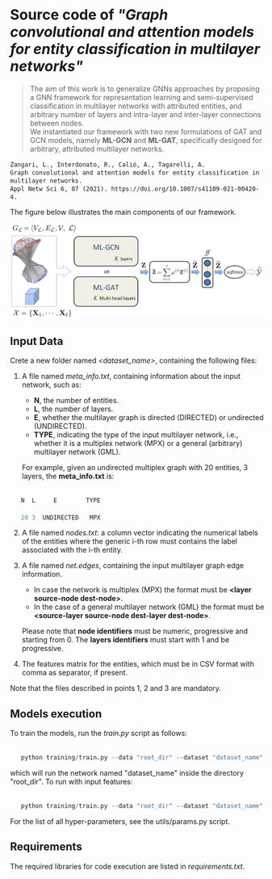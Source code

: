# Source code of *"Graph convolutional and attention models for entity classification in multilayer networks"*

>The aim of this work is to generalize GNNs approaches by proposing a GNN framework for representation learning and semi-supervised classification in  multilayer networks with attributed entities, and arbitrary number of layers and intra-layer and inter-layer connections between nodes.  
We instantiated  our framework with two new formulations of GAT and GCN models, namely **ML-GCN** and **ML-GAT**, specifically designed for  arbitrary, attributed multilayer networks. 

```
Zangari, L., Interdonato, R., Calió, A., Tagarelli, A.
Graph convolutional and attention models for entity classification in multilayer networks.
Appl Netw Sci 6, 87 (2021). https://doi.org/10.1007/s41109-021-00420-4.
```

The figure below illustrates the main components of our framework.

![gnn_framework](gnn_framework.PNG)

## Input Data

Crete a new folder named *\<dataset_name\>*, containing the following files:
1. A file named *meta_info.txt*, containing information about the input network, such as:
    * **N**, the number of entities.
    * **L**, the number of layers.
    * **E**, whether the multilayer graph is directed (DIRECTED) or undirected (UNDIRECTED).
    * **TYPE**, indicating the type of the input multilayer network,
      i.e., whether it is a multiplex network (MPX) or a general (arbitrary) multilayer network (GML).

      
   For example, given an undirected multiplex graph with 20 entities, 3 layers, 
   the **meta_info.txt** is:

```python

   N  L     E        TYPE
   
   20 3  UNDIRECTED   MPX
```
2. A file named *nodes.txt*: a column vector indicating the numerical labels of the entities where 
the  generic i-th row must contains the label associated with the i-th entity.
 
3. A file named *net.edges*, containing the input multilayer graph edge information.
     * In case the network is multiplex (MPX) the format must be **\<layer source-node dest-node\>**.
     * In the case of a general multilayer network (GML) the format must be **\<source-layer source-node dest-layer dest-node\>**.
   
   Please note that **node identifiers** must be numeric, progressive and starting from 0. The **layers identifiers** must start with 1 and be progressive.
   

4. The features matrix for the entities, which must be in CSV format with comma as separator, if present.

Note that the files described in points 1, 2 and 3 are mandatory.

## Models execution
To train the models, run the *train.py* script as follows:
```python

   python training/train.py --data "root_dir" --dataset "dataset_name"

```  
which will run the network named "dataset_name"
inside the directory "root_dir". 
To run with input features:
```python

   python training/train.py --data "root_dir" --dataset "dataset_name" --feat-distribution='features.csv'

```

For the list of all hyper-parameters, see the utils/params.py script.

## Requirements

The required libraries for code execution are listed in *requirements.txt*.
